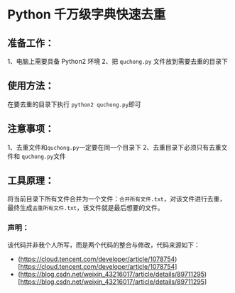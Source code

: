 # Python 千万级字典快速去重

## 准备工作：
1、电脑上需要具备 Python2 环境
2、把 `quchong.py` 文件放到需要去重的目录下

## 使用方法：
在要去重的目录下执行 `python2 quchong.py`即可

## 注意事项：
1、去重文件和`quchong.py`一定要在同一个目录下
2、去重目录下必须只有去重文件和 `quchong.py`文件

## 工具原理：
将当前目录下所有文件合并为一个文件：`合并所有文件.txt`，对该文件进行去重，最终生成`去重所有文件.txt`，该文件就是最后想要的文件。

### 声明：
该代码并非我个人所写，而是两个代码的整合与修改，代码来源如下：
* (https://cloud.tencent.com/developer/article/1078754)[https://cloud.tencent.com/developer/article/1078754]
* (https://blog.csdn.net/weixin_43216017/article/details/89711295)[https://blog.csdn.net/weixin_43216017/article/details/89711295]
